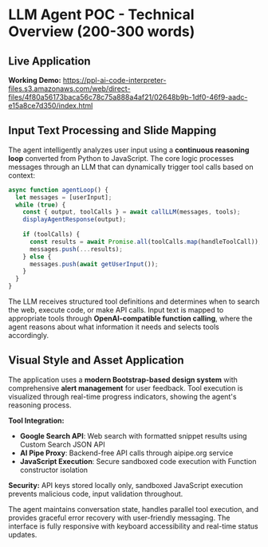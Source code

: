 # LLM Agent POC - Technical Overview (200-300 words)

## Live Application
**Working Demo:** https://ppl-ai-code-interpreter-files.s3.amazonaws.com/web/direct-files/4f80a56173baca56c78c75a888a4af21/02648b9b-1df0-46f9-aadc-e15a8ce7d350/index.html

## Input Text Processing and Slide Mapping

The agent intelligently analyzes user input using a **continuous reasoning loop** converted from Python to JavaScript. The core logic processes messages through an LLM that can dynamically trigger tool calls based on context:

```javascript
async function agentLoop() {
  let messages = [userInput];
  while (true) {
    const { output, toolCalls } = await callLLM(messages, tools);
    displayAgentResponse(output);
    
    if (toolCalls) {
      const results = await Promise.all(toolCalls.map(handleToolCall));
      messages.push(...results);
    } else {
      messages.push(await getUserInput());
    }
  }
}
```

The LLM receives structured tool definitions and determines when to search the web, execute code, or make API calls. Input text is mapped to appropriate tools through **OpenAI-compatible function calling**, where the agent reasons about what information it needs and selects tools accordingly.

## Visual Style and Asset Application

The application uses a **modern Bootstrap-based design system** with comprehensive **alert management** for user feedback. Tool execution is visualized through real-time progress indicators, showing the agent's reasoning process.

**Tool Integration:**
- **Google Search API**: Web search with formatted snippet results using Custom Search JSON API
- **AI Pipe Proxy**: Backend-free API calls through aipipe.org service  
- **JavaScript Execution**: Secure sandboxed code execution with Function constructor isolation

**Security:** API keys stored locally only, sandboxed JavaScript execution prevents malicious code, input validation throughout.

The agent maintains conversation state, handles parallel tool execution, and provides graceful error recovery with user-friendly messaging. The interface is fully responsive with keyboard accessibility and real-time status updates.